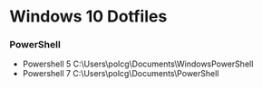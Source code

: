 # Windows 10 Dotfiles
### PowerShell
- Powershell 5
C:\Users\polcg\Documents\WindowsPowerShell
- Powershell 7
C:\Users\polcg\Documents\PowerShell
